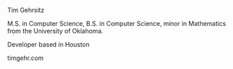 Tim Gehrsitz

M.S. in Computer Science, B.S. in Computer Science, minor in Mathematics from the University of Oklahoma.

Developer based in Houston

timgehr.com
